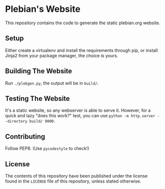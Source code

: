 # Plebian's Website

This repository contains the code to generate the static plebian.org website.


## Setup

Either create a virtualenv and install the requirements through pip, or install
Jinja2 from your package manager, the choice is yours.


## Building The Website

Run `./plebgen.py`, the output will be in `build/`.


## Testing The Website

It's a static website, so any webserver is able to serve it. However, for a
quick and lazy "does this work?" test, you can use
`python -m http.server --directory build/ 9000`.


## Contributing

Follow PEP8. (Use `pycodestyle` to check!)


## License

The contents of this repository have been published under the license found
in the `LICENSE` file of this repository, unless stated otherwise.
